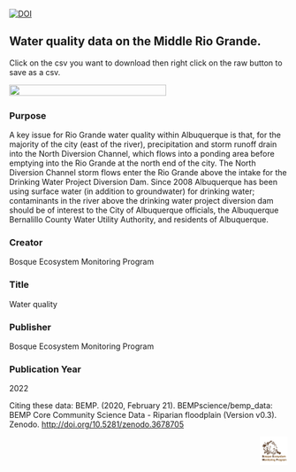 [![DOI](https://zenodo.org/badge/DOI/10.5281/zenodo.3697197.svg)](https://doi.org/10.5281/zenodo.3697197)


## Water quality data on the Middle Rio Grande.

Click on the csv you want to download then right click on the raw button to save as a csv. 

<img src="" width=75% height=75%>

### Purpose
A key issue for Rio Grande water quality within Albuquerque is that, for the majority of the city (east of the river), precipitation and storm runoff drain into the North Diversion Channel, which flows into a ponding area before emptying into the Rio Grande at the north end of the city. The North Diversion Channel storm flows enter the Rio Grande above the intake for the Drinking Water Project Diversion Dam. Since 2008 Albuquerque has been using surface water (in addition to groundwater) for drinking water; contaminants in the river above the drinking water project diversion dam should be of interest to the City of Albuquerque officials, the Albuquerque Bernalillo County Water Utility Authority, and residents of Albuquerque. 

### Creator
Bosque Ecosystem Monitoring Program

### Title
Water quality

### Publisher
Bosque Ecosystem Monitoring Program

### Publication Year 
2022

Citing these data: BEMP. (2020, February 21). BEMPscience/bemp_data: BEMP Core Community Science Data - Riparian floodplain (Version v0.3). Zenodo. http://doi.org/10.5281/zenodo.3678705 <br>

<img align="right" img src="https://github.com/BEMPscience/bemp_data/blob/master/images/new-bemp-logo-faded-outline.png"
width=10% height=10%>
